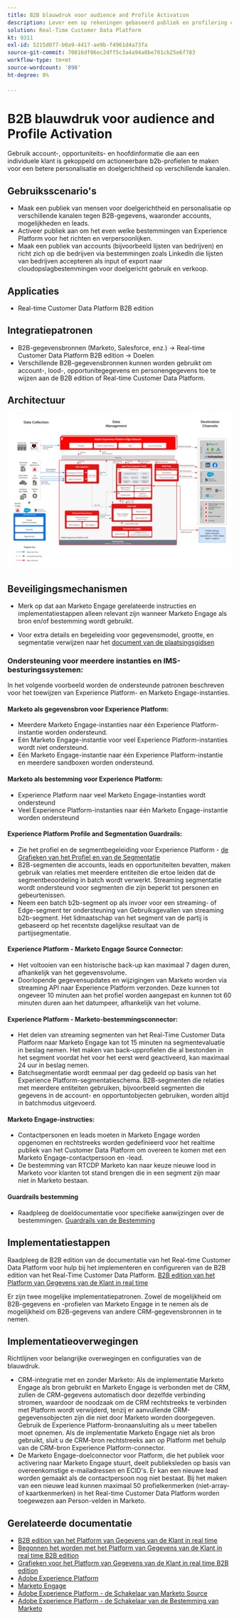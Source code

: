 ```yaml
---
title: B2B blauwdruk voor audience and Profile Activation
description: Lever een op rekeningen gebaseerd publiek en profilering centric klantenervaringen met de ​ van het Platform van Gegevens van de Klant in real time.
solution: Real-Time Customer Data Platform
kt: 9311
exl-id: 5215d077-b0a9-4417-ae9b-f4961d4a73fa
source-git-commit: 70816df06ec2dff5c3a4a94a8be701cb25e6f783
workflow-type: tm+mt
source-wordcount: '898'
ht-degree: 0%

---
```


# B2B blauwdruk voor audience and Profile Activation

Gebruik account-, opportuniteits- en hoofdinformatie die aan een individuele klant is gekoppeld om actioneerbare b2b-profielen te maken voor een betere personalisatie en doelgerichtheid op verschillende kanalen.

## Gebruiksscenario&#39;s

* Maak een publiek van mensen voor doelgerichtheid en personalisatie op verschillende kanalen tegen B2B-gegevens, waaronder accounts, mogelijkheden en leads.
* Activeer publiek aan om het even welke bestemmingen van Experience Platform voor het richten en verpersoonlijken.
* Maak een publiek van accounts (bijvoorbeeld lijsten van bedrijven) en richt zich op die bedrijven via bestemmingen zoals LinkedIn die lijsten van bedrijven accepteren als input of export naar cloudopslagbestemmingen voor doelgericht gebruik en verkoop.

## Applicaties

* Real-time Customer Data Platform B2B edition

## Integratiepatronen

* B2B-gegevensbronnen (Marketo, Salesforce, enz.) -> Real-time Customer Data Platform B2B edition -> Doelen
* Verschillende B2B-gegevensbronnen kunnen worden gebruikt om account-, lood-, opportunitegegevens en personengegevens toe te wijzen aan de B2B edition of Real-time Customer Data Platform.

## Architectuur

![ architectuur van de Verwijzing voor de Vervaging van de Activering B2B ](assets/b2b-activation.png)

## Beveiligingsmechanismen

* Merk op dat aan Marketo Engage gerelateerde instructies en implementatiestappen alleen relevant zijn wanneer Marketo Engage als bron en/of bestemming wordt gebruikt.

* Voor extra details en begeleiding voor gegevensmodel, grootte, en segmentatie verwijzen naar het [ document van de plaatsingsgidsen ](../experience-platform/deployment/guardrails.md)


### Ondersteuning voor meerdere instanties en IMS-besturingssystemen:

In het volgende voorbeeld worden de ondersteunde patronen beschreven voor het toewijzen van Experience Platform- en Marketo Engage-instanties.

#### Marketo als gegevensbron voor Experience Platform:

* Meerdere Marketo Engage-instanties naar één Experience Platform-instantie worden ondersteund.
* Eén Marketo Engage-instantie voor veel Experience Platform-instanties wordt niet ondersteund.
* Eén Marketo Engage-instantie naar één Experience Platform-instantie en meerdere sandboxen worden ondersteund.

#### Marketo als bestemming voor Experience Platform:

* Experience Platform naar veel Marketo Engage-instanties wordt ondersteund
* Veel Experience Platform-instanties naar één Marketo Engage-instantie worden ondersteund

#### Experience Platform Profile and Segmentation Guardrails:

* Zie het profiel en de segmentbegeleiding voor Experience Platform - [ de Grafieken van het Profiel en van de Segmentatie ](https://experienceleague.adobe.com/docs/experience-platform/profile/guardrails.html?lang=en)
* B2B-segmenten die accounts, leads en opportuniteiten bevatten, maken gebruik van relaties met meerdere entiteiten die ertoe leiden dat de segmentbeoordeling in batch wordt verwerkt. Streaming segmentatie wordt ondersteund voor segmenten die zijn beperkt tot personen en gebeurtenissen.
* Neem een batch b2b-segment op als invoer voor een streaming- of Edge-segment ter ondersteuning van Gebruiksgevallen van streaming b2b-segment. Het lidmaatschap van het segment van de partij is gebaseerd op het recentste dagelijkse resultaat van de partijsegmentatie.

#### Experience Platform - Marketo Engage Source Connector:

* Het voltooien van een historische back-up kan maximaal 7 dagen duren, afhankelijk van het gegevensvolume.
* Doorlopende gegevensupdates en wijzigingen van Marketo worden via streaming API naar Experience Platform verzonden. Deze kunnen tot ongeveer 10 minuten aan het profiel worden aangepast en kunnen tot 60 minuten duren aan het datumpeer, afhankelijk van het volume.

#### Experience Platform - Marketo-bestemmingsconnector:

* Het delen van streaming segmenten van het Real-Time Customer Data Platform naar Marketo Engage kan tot 15 minuten na segmentevaluatie in beslag nemen. Het maken van back-upprofielen die al bestonden in het segment voordat het voor het eerst werd geactiveerd, kan maximaal 24 uur in beslag nemen.
* Batchsegmentatie wordt eenmaal per dag gedeeld op basis van het Experience Platform-segmentatieschema. B2B-segmenten die relaties met meerdere entiteiten gebruiken, bijvoorbeeld segmenten die gegevens in de account- en opportuntobjecten gebruiken, worden altijd in batchmodus uitgevoerd.

#### Marketo Engage-instructies:

* Contactpersonen en leads moeten in Marketo Engage worden opgenomen en rechtstreeks worden gedefinieerd voor het realtime publiek van het Customer Data Platform om overeen te komen met een Marketo Engage-contactpersoon en -lead.
* De bestemming van RTCDP Marketo kan naar keuze nieuwe lood in Marketo voor klanten tot stand brengen die in een segment zijn maar niet in Marketo bestaan.

#### Guardrails bestemming

* Raadpleeg de doeldocumentatie voor specifieke aanwijzingen over de bestemmingen. [ Guardrails van de Bestemming ](https://experienceleague.adobe.com/docs/experience-platform/destinations/guardrails.html?lang=en)


## Implementatiestappen

Raadpleeg de B2B edition van de documentatie van het Real-time Customer Data Platform voor hulp bij het implementeren en configureren van de B2B edition van het Real-Time Customer Data Platform. [ B2B edition van het Platform van Gegevens van de Klant in real time ](https://experienceleague.adobe.com/docs/experience-platform/rtcdp/b2b-overview.html?lang=en)

Er zijn twee mogelijke implementatiepatronen. Zowel de mogelijkheid om B2B-gegevens en -profielen van Marketo Engage in te nemen als de mogelijkheid om B2B-gegevens van andere CRM-gegevensbronnen in te nemen.

## Implementatieoverwegingen

Richtlijnen voor belangrijke overwegingen en configuraties van de blauwdruk.

* CRM-integratie met en zonder Marketo:
Als de implementatie Marketo Engage als bron gebruikt en Marketo Engage is verbonden met de CRM, zullen de CRM-gegevens automatisch door dezelfde verbinding stromen, waardoor de noodzaak om de CRM rechtstreeks te verbinden met Platform wordt verwijderd, tenzij er aanvullende CRM-gegevensobjecten zijn die niet door Marketo worden doorgegeven. Gebruik de Experience Platform-bronaansluiting als u meer tabellen moet opnemen. Als de implementatie Marketo Engage niet als bron gebruikt, sluit u de CRM-bron rechtstreeks aan op Platform met behulp van de CRM-bron Experience Platform-connector.
* De Marketo Engage-doelconnector voor Platform, die het publiek voor activering naar Marketo Engage stuurt, deelt publieksleden op basis van overeenkomstige e-mailadressen en ECID&#39;s. Er kan een nieuwe lead worden gemaakt als de contactpersoon nog niet bestaat. Bij het maken van een nieuwe lead kunnen maximaal 50 profielkenmerken (niet-array- of kaartkenmerken) in het Real-time Customer Data Platform worden toegewezen aan Person-velden in Marketo.

## Gerelateerde documentatie

* [ B2B edition van het Platform van Gegevens van de Klant in real time ](https://experienceleague.adobe.com/docs/experience-platform/rtcdp/b2b-overview.html?lang=en)
* [ Begonnen het worden met het Platform van Gegevens van de Klant in real time B2B edition ](https://experienceleague.adobe.com/en/docs/experience-platform/rtcdp/intro/rtcdpb2b-intro/b2b-tutorial)
* [ Grafieken voor het Platform van Gegevens van de Klant in real time B2B edition ](https://experienceleague.adobe.com/en/docs/experience-platform/rtcdp/intro/rtcdpb2b-intro/b2b-guardrails)
* [ Adobe Experience Platform ](https://experienceleague.adobe.com/docs/experience-platform.html?lang=en)
* [ Marketo Engage ](https://experienceleague.adobe.com/docs/marketo/using/home.html)
* [ Adobe Experience Platform - de Schakelaar van Marketo Source ](https://experienceleague.adobe.com/docs/experience-platform/sources/connectors/adobe-applications/marketo/marketo.html?lang=en)
* [ Adobe Experience Platform - de Schakelaar van de Bestemming van Marketo ](https://experienceleague.adobe.com/docs/marketo/using/product-docs/core-marketo-concepts/smart-lists-and-static-lists/static-lists/push-an-adobe-experience-cloud-segment-to-a-marketo-static-list.html)
